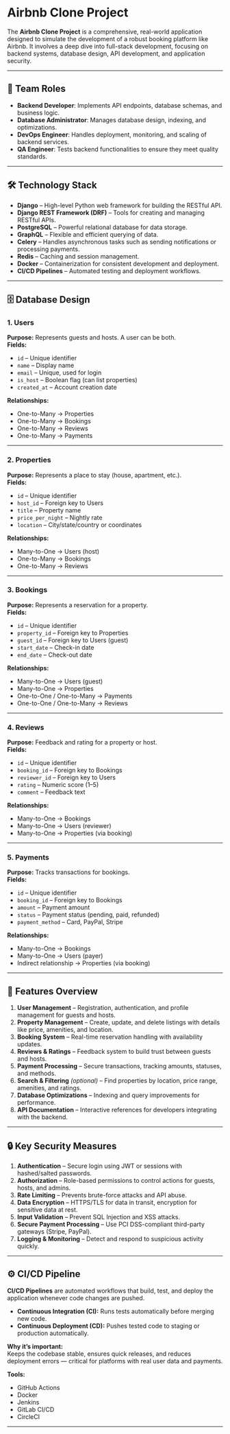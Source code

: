 # Airbnb Clone Project

The **Airbnb Clone Project** is a comprehensive, real-world application designed to simulate the development of a robust booking platform like Airbnb. It involves a deep dive into full-stack development, focusing on backend systems, database design, API development, and application security.

---

## 📌 Team Roles

- **Backend Developer**: Implements API endpoints, database schemas, and business logic.  
- **Database Administrator**: Manages database design, indexing, and optimizations.  
- **DevOps Engineer**: Handles deployment, monitoring, and scaling of backend services.  
- **QA Engineer**: Tests backend functionalities to ensure they meet quality standards.  

---

## 🛠 Technology Stack

- **Django** – High-level Python web framework for building the RESTful API.  
- **Django REST Framework (DRF)** – Tools for creating and managing RESTful APIs.  
- **PostgreSQL** – Powerful relational database for data storage.  
- **GraphQL** – Flexible and efficient querying of data.  
- **Celery** – Handles asynchronous tasks such as sending notifications or processing payments.  
- **Redis** – Caching and session management.  
- **Docker** – Containerization for consistent development and deployment.  
- **CI/CD Pipelines** – Automated testing and deployment workflows.  

---

## 🗄 Database Design

### **1. Users**
**Purpose:** Represents guests and hosts. A user can be both.  
**Fields:**  
- `id` – Unique identifier  
- `name` – Display name  
- `email` – Unique, used for login  
- `is_host` – Boolean flag (can list properties)  
- `created_at` – Account creation date  

**Relationships:**  
- One-to-Many → Properties  
- One-to-Many → Bookings  
- One-to-Many → Reviews  
- One-to-Many → Payments  

---

### **2. Properties**
**Purpose:** Represents a place to stay (house, apartment, etc.).  
**Fields:**  
- `id` – Unique identifier  
- `host_id` – Foreign key to Users  
- `title` – Property name  
- `price_per_night` – Nightly rate  
- `location` – City/state/country or coordinates  

**Relationships:**  
- Many-to-One → Users (host)  
- One-to-Many → Bookings  
- One-to-Many → Reviews  

---

### **3. Bookings**
**Purpose:** Represents a reservation for a property.  
**Fields:**  
- `id` – Unique identifier  
- `property_id` – Foreign key to Properties  
- `guest_id` – Foreign key to Users (guest)  
- `start_date` – Check-in date  
- `end_date` – Check-out date  

**Relationships:**  
- Many-to-One → Users (guest)  
- Many-to-One → Properties  
- One-to-One / One-to-Many → Payments  
- One-to-One / One-to-Many → Reviews  

---

### **4. Reviews**
**Purpose:** Feedback and rating for a property or host.  
**Fields:**  
- `id` – Unique identifier  
- `booking_id` – Foreign key to Bookings  
- `reviewer_id` – Foreign key to Users  
- `rating` – Numeric score (1–5)  
- `comment` – Feedback text  

**Relationships:**  
- Many-to-One → Bookings  
- Many-to-One → Users (reviewer)  
- Many-to-One → Properties (via booking)  

---

### **5. Payments**
**Purpose:** Tracks transactions for bookings.  
**Fields:**  
- `id` – Unique identifier  
- `booking_id` – Foreign key to Bookings  
- `amount` – Payment amount  
- `status` – Payment status (pending, paid, refunded)  
- `payment_method` – Card, PayPal, Stripe  

**Relationships:**  
- Many-to-One → Bookings  
- Many-to-One → Users (payer)  
- Indirect relationship → Properties (via booking)  

---

## 🚀 Features Overview

1. **User Management** – Registration, authentication, and profile management for guests and hosts.  
2. **Property Management** – Create, update, and delete listings with details like price, amenities, and location.  
3. **Booking System** – Real-time reservation handling with availability updates.  
4. **Reviews & Ratings** – Feedback system to build trust between guests and hosts.  
5. **Payment Processing** – Secure transactions, tracking amounts, statuses, and methods.  
6. **Search & Filtering** *(optional)* – Find properties by location, price range, amenities, and ratings.  
7. **Database Optimizations** – Indexing and query improvements for performance.  
8. **API Documentation** – Interactive references for developers integrating with the backend.  

---

## 🔒 Key Security Measures

1. **Authentication** – Secure login using JWT or sessions with hashed/salted passwords.  
2. **Authorization** – Role-based permissions to control actions for guests, hosts, and admins.  
3. **Rate Limiting** – Prevents brute-force attacks and API abuse.  
4. **Data Encryption** – HTTPS/TLS for data in transit, encryption for sensitive data at rest.  
5. **Input Validation** – Prevent SQL Injection and XSS attacks.  
6. **Secure Payment Processing** – Use PCI DSS-compliant third-party gateways (Stripe, PayPal).  
7. **Logging & Monitoring** – Detect and respond to suspicious activity quickly.  

---

## ⚙️ CI/CD Pipeline

**CI/CD Pipelines** are automated workflows that build, test, and deploy the application whenever code changes are pushed.

- **Continuous Integration (CI):** Runs tests automatically before merging new code.  
- **Continuous Deployment (CD):** Pushes tested code to staging or production automatically.  

**Why it’s important:**  
Keeps the codebase stable, ensures quick releases, and reduces deployment errors — critical for platforms with real user data and payments.

**Tools:**  
- GitHub Actions  
- Docker  
- Jenkins  
- GitLab CI/CD  
- CircleCI  


---
